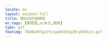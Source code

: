 ```yaml
---
locate: en
layout: en/post-full
title: 蒙达内的电梯球
en_tags: [蒙塔里,ac米兰,搞笑]
type: gif
featimg: 7bb8bd97gy1fxiypb61h2g20cy05kkjn.gif
---
```

